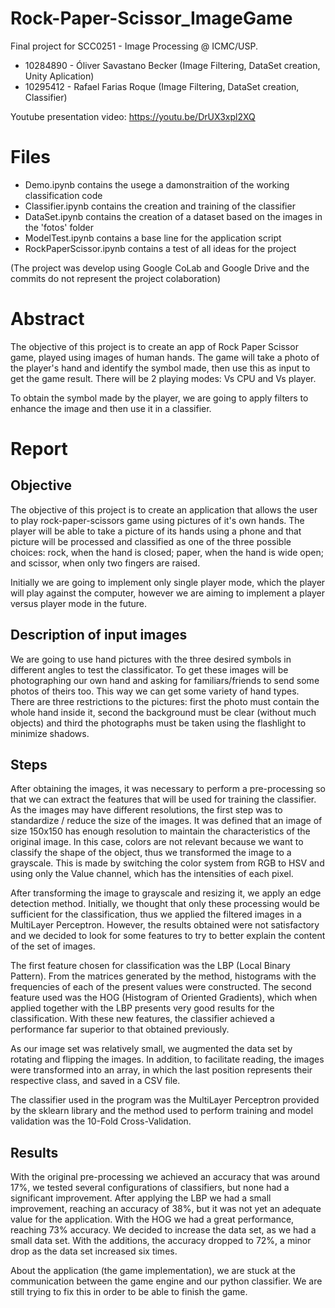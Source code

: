 # Rock-Paper-Scissor_ImageGame

Final project for SCC0251 - Image Processing @ ICMC/USP.
* 10284890 - Óliver Savastano Becker (Image Filtering, DataSet creation, Unity Aplication)
* 10295412 - Rafael Farias Roque (Image Filtering, DataSet creation, Classifier)

Youtube presentation video: https://youtu.be/DrUX3xpl2XQ

# Files
* Demo.ipynb contains the usege a damonstraition of the working classification code
* Classifier.ipynb contains the creation and training of the classifier
* DataSet.ipynb contains the creation of a dataset based on the images in the 'fotos' folder
* ModelTest.ipynb contains a base line for the application script
* RockPaperScissor.ipynb contains a test of all ideas for the project

(The project was develop using Google CoLab and Google Drive and the commits do not represent the project colaboration)

# Abstract

The objective of this project is to create an app of Rock Paper Scissor game, played using images of human hands. The game will take a photo of the player's hand and identify the symbol made, then use this as input to get the game result.
There will be 2 playing modes: Vs CPU and Vs player.

To obtain the symbol made by the player, we are going to apply filters to enhance the image and then use it in a classifier.

# Report

## Objective
The objective of this project is to create an application that allows the user to play rock-paper-scissors game using pictures of it's own hands. The player will be able to take a picture of its hands using a phone and that picture will be processed and classified as one of the three possible choices: rock, when the hand is closed; paper, when the hand is wide open; and scissor, when only two fingers are raised. 

Initially we are going to implement only single player mode, which the player will play against the computer, however we are aiming to implement a player versus player mode in the future.

## Description of input images
We are going to use hand pictures with the three desired symbols in different angles to test the classificator. To get these images will be photographing our own hand and asking for familiars/friends to send some photos of theirs too. This way we can get some variety of hand types. There are three restrictions to the pictures: first the photo must contain the whole hand inside it, second the background must be clear (without much objects) and third the photographs must be taken using the flashlight to minimize shadows.

## Steps
After obtaining the images, it was necessary to perform a pre-processing so that we can extract the features that will be used for training the classifier. As the images may have different resolutions, the first step was to standardize / reduce the size of the images. It was defined that an image of size 150x150 has enough resolution to maintain the characteristics of the original image. In this case, colors are not relevant because we want to classify the shape of the object, thus we transformed the image to a grayscale. This is made by switching the color system from RGB to HSV and using only the Value channel, which has the intensities of each pixel.

After transforming the image to grayscale and resizing it, we apply an edge detection method. Initially, we thought that only these processing would be sufficient for the classification, thus we applied the filtered images in a MultiLayer Perceptron. However, the results obtained were not satisfactory and we decided to look for some features to try to better explain the content of the set of images.

The first feature chosen for classification was the LBP (Local Binary Pattern). From the matrices generated by the method, histograms with the frequencies of each of the present values were constructed. The second feature used was the HOG (Histogram of Oriented Gradients), which when applied together with the LBP presents very good results for the classification. With these new features, the classifier achieved a performance far superior to that obtained previously.

As our image set was relatively small, we augmented the data set by rotating and flipping the images. In addition, to facilitate reading, the images were transformed into an array, in which the last position represents their respective class, and saved in a CSV file.

The classifier used in the program was the MultiLayer Perceptron provided by the sklearn library and the method used to perform training and model validation was the 10-Fold Cross-Validation.


## Results

With the original pre-processing we achieved an accuracy that was around 17%, we tested several configurations of classifiers, but none had a significant improvement. After applying the LBP we had a small improvement, reaching an accuracy of 38%, but it was not yet an adequate value for the application.
With the HOG we had a great performance, reaching 73% accuracy. We decided to increase the data set, as we had a small data set. With the additions, the accuracy dropped to 72%, a minor drop as the data set increased six times.

About the application (the game implementation), we are stuck at the communication between the game engine and our python classifier. We are still trying to fix this in order to be able to finish the game.
